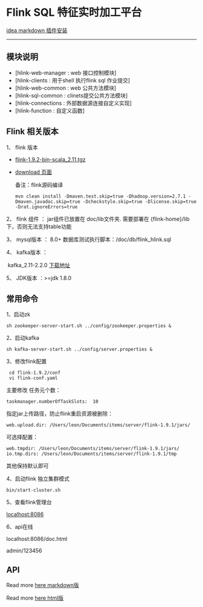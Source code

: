 # Flink SQL 特征实时加工平台

[idea markdown 插件安装](https://blog.csdn.net/l_lushuang/article/details/89487764)

***
## 模块说明

- [hlink-web-manager :  web 接口控制模块]
- [hlink-clients : 用于shell 执行flink sql 作业提交]
- [hlink-web-common : web 公共方法模块]
- [hlink-sql-common : clinets提交公共方法模块]
- [hlink-connections : 外部数据源连接自定义实现]
- [hlink-function : 自定义函数]

## Flink 相关版本
1、 flink 版本
- [flink-1.9.2-bin-scala_2.11.tgz](https://www.apache.org/dyn/closer.lua/flink/flink-1.9.2/flink-1.9.2-bin-scala_2.11.tgz)

- [download 页面](https://flink.apache.org/zh/downloads.html#apache-flink-192)

  备注：flink源码编译 
  
  `mvn clean install -Dmaven.test.skip=true -Dhadoop.version=2.7.1 -Dmaven.javadoc.skip=true -Dcheckstyle.skip=true -Dlicense.skip=true -Drat.ignoreErrors=true`

2、 flink 组件 ： jar组件已放置在 doc/lib文件夹.
               需要部署在 {flink-home}/lib下，否则无法支持table功能 

3、 mysql版本 ： 8.0+
               数据库测试执行脚本：/doc/db/flink_hlink.sql

4、 kafka版本 ： 

​       kafka_2.11-2.2.0 [下载地址](https://archive.apache.org/dist/kafka/2.2.0/kafka_2.11-2.2.0.tgz)

5、 JDK版本 ：>=jdk 1.8.0

## 常用命令
1、启动zk

    sh zookeeper-server-start.sh ../config/zookeeper.properties &

2、启动kafka

    sh kafka-server-start.sh ../config/server.properties &

3、修改flink配置

     cd flink-1.9.2/conf
     vi flink-conf.yaml

 主要修改 任务元个数：

    taskmanager.numberOfTaskSlots:  10

 指定jar上传路径，防止flink重启资源被删除：

    web.upload.dir: /Users/leon/Documents/items/server/flink-1.9.1/jars/

 可选择配置：

    web.tmpdir: /Users/leon/Documents/items/server/flink-1.9.1/jars/
    io.tmp.dirs: /Users/leon/Documents/items/server/flink-1.9.1/tmp

 其他保持默认即可

4、启动flink 独立集群模式

    bin/start-cluster.sh

5、查看flink管理台

 [localhost:8086]()

6、api在线
       

 localhost:8086/doc.html

 admin/123456 

## API
Read more [here markdown版](./res/doc/hlink-1.0.0.md)

Read more [here html版](./res/doc/hlink-1.0.0.html)

